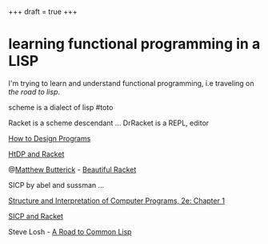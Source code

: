 +++
draft = true
+++

# learning functional programming in a LISP

I'm trying to learn and understand functional programming, i.e traveling on _the road to lisp_. 

scheme is a dialect of lisp #toto

Racket is a scheme descendant ... DrRacket is a REPL, editor 

[How to Design Programs](https://htdp.org/2023-5-12/Book/index.html)

[HtDP and Racket](https://docs.racket-lang.org/htdp-langs/index.html)


@[Matthew Butterick](https://beautifulracket.com/about-the-author.html) - [Beautiful Racket](https://beautifulracket.com/introduction.html)

SICP by abel and sussman ...

[Structure and Interpretation of Computer Programs, 2e: Chapter 1](http://sarabander.github.io/sicp/html/Chapter-1.xhtml#Chapter-1)

[SICP and Racket](https://docs.racket-lang.org/sicp-manual/Installation.html)

Steve Losh - [A Road to Common Lisp](https://stevelosh.com/blog/2018/08/a-road-to-common-lisp/#s1-context)